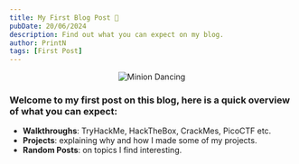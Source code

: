 ```yaml
---
title: My First Blog Post 🥳
pubDate: 20/06/2024
description: Find out what you can expect on my blog.
author: PrintN
tags: [First Post]
---
```

<div align="center">
    <img src="https://media1.tenor.com/m/fNAswc_iQIUAAAAC/despicable-me-minion.gif" alt="Minion Dancing">
</div>

### Welcome to my first post on this blog, here is a quick overview of what you can expect:


- **Walkthroughs**: TryHackMe, HackTheBox, CrackMes, PicoCTF etc.
- **Projects**: explaining why and how I made some of my projects.
- **Random Posts**: on topics I find interesting.


